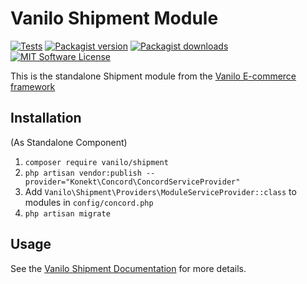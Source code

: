 # Vanilo Shipment Module

[![Tests](https://img.shields.io/github/actions/workflow/status/vanilophp/shipment/tests.yml?branch=master&style=flat-square)](https://github.com/vanilophp/shipment/actions?query=workflow%3Atests)
[![Packagist version](https://img.shields.io/packagist/v/vanilo/shipment.svg?style=flat-square)](https://packagist.org/packages/vanilo/shipment)
[![Packagist downloads](https://img.shields.io/packagist/dt/vanilo/shipment.svg?style=flat-square)](https://packagist.org/packages/vanilo/shipment)
[![MIT Software License](https://img.shields.io/badge/license-MIT-blue.svg?style=flat-square)](LICENSE.md)

This is the standalone Shipment module from the [Vanilo E-commerce framework](https://vanilo.io)

## Installation

(As Standalone Component)

1. `composer require vanilo/shipment`
2. `php artisan vendor:publish --provider="Konekt\Concord\ConcordServiceProvider"`
3. Add `Vanilo\Shipment\Providers\ModuleServiceProvider::class` to modules in `config/concord.php`
4. `php artisan migrate`

## Usage

See the [Vanilo Shipment Documentation](https://vanilo.io/docs/master/shipping) for more details.
